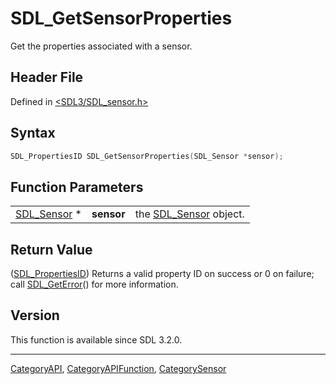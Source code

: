 # SDL_GetSensorProperties

Get the properties associated with a sensor.

## Header File

Defined in [<SDL3/SDL_sensor.h>](https://github.com/libsdl-org/SDL/blob/main/include/SDL3/SDL_sensor.h)

## Syntax

```c
SDL_PropertiesID SDL_GetSensorProperties(SDL_Sensor *sensor);
```

## Function Parameters

|                            |            |                                      |
| -------------------------- | ---------- | ------------------------------------ |
| [SDL_Sensor](SDL_Sensor) * | **sensor** | the [SDL_Sensor](SDL_Sensor) object. |

## Return Value

([SDL_PropertiesID](SDL_PropertiesID)) Returns a valid property ID on
success or 0 on failure; call [SDL_GetError](SDL_GetError)() for more
information.

## Version

This function is available since SDL 3.2.0.

----
[CategoryAPI](CategoryAPI), [CategoryAPIFunction](CategoryAPIFunction), [CategorySensor](CategorySensor)

